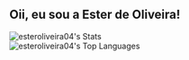 ## Oii, eu sou a Ester de Oliveira!

![esteroliveira04's Stats](https://github-readme-stats.vercel.app/api?username=esteroliveira04&theme=bear&show_icons=true&hide_border=true&count_private=true) <br>
![esteroliveira04's Top Languages](https://github-readme-stats.vercel.app/api/top-langs/?username=esteroliveira04&theme=bear&show_icons=true&hide_border=true&layout=compact)
